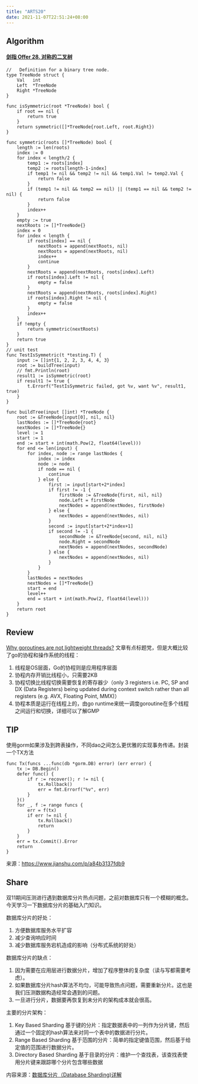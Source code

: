 ```yaml
---
title: "ARTS20"
date: 2021-11-07T22:51:24+08:00
---
```


## Algorithm
#### [剑指 Offer 28\. 对称的二叉树](https://leetcode-cn.com/problems/dui-cheng-de-er-cha-shu-lcof/)
```
//   Definition for a binary tree node.
type TreeNode struct {
	Val   int
	Left  *TreeNode
	Right *TreeNode
}

func isSymmetric(root *TreeNode) bool {
	if root == nil {
		return true
	}
	return symmetric([]*TreeNode{root.Left, root.Right})
}

func symmetric(roots []*TreeNode) bool {
	length := len(roots)
	index := 0
	for index < length/2 {
		temp1 := roots[index]
		temp2 := roots[length-1-index]
		if temp1 != nil && temp2 != nil && temp1.Val != temp2.Val {
			return false
		}
		if (temp1 != nil && temp2 == nil) || (temp1 == nil && temp2 != nil) {
			return false
		}
		index++
	}
	empty := true
	nextRoots := []*TreeNode{}
	index = 0
	for index < length {
		if roots[index] == nil {
			nextRoots = append(nextRoots, nil)
			nextRoots = append(nextRoots, nil)
			index++
			continue
		}
		nextRoots = append(nextRoots, roots[index].Left)
		if roots[index].Left != nil {
			empty = false
		}
		nextRoots = append(nextRoots, roots[index].Right)
		if roots[index].Right != nil {
			empty = false
		}
		index++
	}
	if !empty {
		return symmetric(nextRoots)
	}
	return true
}
// unit test
func TestIsSymmetric(t *testing.T) {
	input := []int{1, 2, 2, 3, 4, 4, 3}
	root := buildTree(input)
	// fmt.Println(root)
	result1 := isSymmetric(root)
	if result1 != true {
		t.Errorf("TestIsSymmetric failed, got %v, want %v", result1, true)
	}
}

func buildTree(input []int) *TreeNode {
	root := &TreeNode{input[0], nil, nil}
	lastNodes := []*TreeNode{root}
	nextNodes := []*TreeNode{}
	level := 1
	start := 1
	end := start + int(math.Pow(2, float64(level)))
	for end <= len(input) {
		for index, node := range lastNodes {
			index := index
			node := node
			if node == nil {
				continue
			} else {
				first := input[start+2*index]
				if first != -1 {
					firstNode := &TreeNode{first, nil, nil}
					node.Left = firstNode
					nextNodes = append(nextNodes, firstNode)
				} else {
					nextNodes = append(nextNodes, nil)
				}
				second := input[start+2*index+1]
				if second != -1 {
					secondNode := &TreeNode{second, nil, nil}
					node.Right = secondNode
					nextNodes = append(nextNodes, secondNode)
				} else {
					nextNodes = append(nextNodes, nil)
				}
			}
		}
		lastNodes = nextNodes
		nextNodes = []*TreeNode{}
		start = end
		level++
		end = start + int(math.Pow(2, float64(level)))
	}
	return root
}
```
## Review
[Why goroutines are not lightweight threads?](https://codeburst.io/why-goroutines-are-not-lightweight-threads-7c460c1f155f)
文章有点标题党，但是大概比较了go的协程和操作系统的线程：
1. 线程是OS层面，Go的协程则是应用程序层面
1. 协程内存开销比线程小，只需要2KB
1. 协程切换比线程切换需要恢复的寄存器少（only 3 registers i.e. PC, SP and DX (Data Registers) being updated during context switch rather than all registers (e.g. AVX, Floating Point, MMX)）
1. 协程本质是运行在线程上的，由go runtime来统一调度goroutine在多个线程之间运行和切换，详细可以了解GMP
## TIP
使用gorm如果涉及到跨表操作，不同dao之间怎么更优雅的实现事务传递。封装一个TX方法
```
func Tx(funcs ...func(db *gorm.DB) error) (err error) {
    tx := DB.Begin()
    defer func() {
        if r := recover(); r != nil {
            tx.Rollback()
            err = fmt.Errorf("%v", err)
        }
    }()
    for _, f := range funcs {
        err = f(tx)
        if err != nil {
            tx.Rollback()
            return
        }
    }
    err = tx.Commit().Error
    return
}
```
来源：https://www.jianshu.com/p/a84b3137fdb9
## Share
双11期间压测进行遇到数据库分片热点问题，之前对数据库只有一个模糊的概念。今天学习一下数据库分片的基础入门知识。

数据库分片的好处：
1. 方便数据库服务水平扩容
1. 减少查询响应时间
1. 减少数据库服务宕机造成的影响（分布式系统的好处）

数据库分片的缺点：
1. 因为需要在应用层进行数据分片，增加了程序整体的复杂度（读与写都需要考虑）。
1. 如果数据库分片hash算法不均匀，可能导致热点问题，需要重新分片。这也是我们压测数据构造经常会遇到的问题。
1. 一旦进行分片，数据要再恢复到未分片的架构成本就会很高。

主要的分片架构：
1. Key Based Sharding 基于键的分片：指定数据表中的一列作为分片键，然后通过一个固定的hash算法来对同一个表中的数据进行分片。
2. Range Based Sharding 基于范围的分片：简单的指定键值范围，然后基于给定值的范围进行数据分片。
3. Directory Based Sharding 基于目录的分片：维护一个查找表，该查找表使用分片键来跟踪哪个分片包含哪些数据

内容来源：[数据库分片（Database Sharding)详解](https://zhuanlan.zhihu.com/p/57185574)